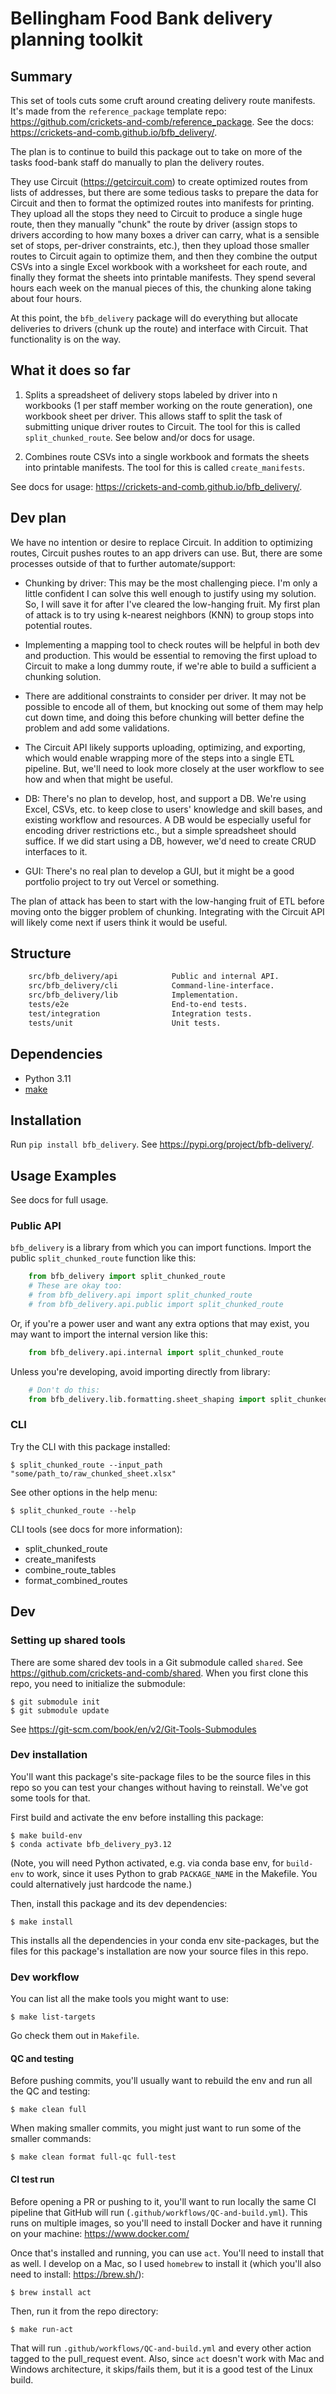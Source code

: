 # Bellingham Food Bank delivery planning toolkit

## Summary

This set of tools cuts some cruft around creating delivery route manifests. It's made from the `reference_package` template repo: https://github.com/crickets-and-comb/reference_package. See the docs: https://crickets-and-comb.github.io/bfb_delivery/.

The plan is to continue to build this package out to take on more of the tasks food-bank staff do manually to plan the delivery routes.

They use Circuit (https://getcircuit.com) to create optimized routes from lists of addresses, but there are some tedious tasks to prepare the data for Circuit and then to format the optimized routes into manifests for printing. They upload all the stops they need to Circuit to produce a single huge route, then they manually "chunk" the route by driver (assign stops to drivers according to how many boxes a driver can carry, what is a sensible set of stops, per-driver constraints, etc.), then they upload those smaller routes to Circuit again to optimize them, and then they combine the output CSVs into a single Excel workbook with a worksheet for each route, and finally they format the sheets into printable manifests. They spend several hours each week on the manual pieces of this, the chunking alone taking about four hours.

At this point, the `bfb_delivery` package will do everything but allocate deliveries to drivers (chunk up the route) and interface with Circuit. That functionality is on the way.

## What it does so far

1. Splits a spreadsheet of delivery stops labeled by driver into n workbooks (1 per staff member working on the route generation), one workbook sheet per driver. This allows staff to split the task of submitting unique driver routes to Circuit. The tool for this is called `split_chunked_route`. See below and/or docs for usage.

2. Combines route CSVs into a single workbook and formats the sheets into printable manifests. The tool for this is called `create_manifests`.

See docs for usage: https://crickets-and-comb.github.io/bfb_delivery/.

## Dev plan

We have no intention or desire to replace Circuit. In addition to optimizing routes, Circuit pushes routes to an app drivers can use. But, there are some processes outside of that to further automate/support:

- Chunking by driver: This may be the most challenging piece. I'm only a little confident I can solve this well enough to justify using my solution. So, I will save it for after I've cleared the low-hanging fruit. My first plan of attack is to try using k-nearest neighbors (KNN) to group stops into potential routes.

- Implementing a mapping tool to check routes will be helpful in both dev and production. This would be essential to removing the first upload to Circuit to make a long dummy route, if we're able to build a sufficient a chunking solution.

- There are additional constraints to consider per driver. It may not be possible to encode all of them, but knocking out some of them may help cut down time, and doing this before chunking will better define the problem and add some validations.

- The Circuit API likely supports uploading, optimizing, and exporting, which would enable wrapping more of the steps into a single ETL pipeline. But, we'll need to look more closely at the user workflow to see how and when that might be useful.

- DB: There's no plan to develop, host, and support a DB. We're using Excel, CSVs, etc. to keep close to users' knowledge and skill bases, and existing workflow and resources. A DB would be especially useful for encoding driver restrictions etc., but a simple spreadsheet should suffice. If we did start using a DB, however, we'd need to create CRUD interfaces to it.

- GUI: There's no real plan to develop a GUI, but it might be a good portfolio project to try out Vercel or something.

The plan of attack has been to start with the low-hanging fruit of ETL before moving onto the bigger problem of chunking. Integrating with the Circuit API will likely come next if users think it would be useful.

## Structure

```bash
    src/bfb_delivery/api            Public and internal API.
    src/bfb_delivery/cli            Command-line-interface.
    src/bfb_delivery/lib            Implementation.
    tests/e2e                       End-to-end tests.
    test/integration                Integration tests.
    tests/unit                      Unit tests.
```

## Dependencies

* Python 3.11
* [make](https://www.gnu.org/software/make/)

## Installation

Run `pip install bfb_delivery`. See https://pypi.org/project/bfb-delivery/.

## Usage Examples

See docs for full usage.

### Public API

`bfb_delivery` is a library from which you can import functions. Import the public `split_chunked_route` function like this:

```python
    from bfb_delivery import split_chunked_route
    # These are okay too:
    # from bfb_delivery.api import split_chunked_route
    # from bfb_delivery.api.public import split_chunked_route
```

Or, if you're a power user and want any extra options that may exist, you may want to import the internal version like this:

```python
    from bfb_delivery.api.internal import split_chunked_route
```

Unless you're developing, avoid importing directly from library:

```python
    # Don't do this:
    from bfb_delivery.lib.formatting.sheet_shaping import split_chunked_route
```

### CLI

Try the CLI with this package installed:

    $ split_chunked_route --input_path "some/path_to/raw_chunked_sheet.xlsx"

See other options in the help menu:

    $ split_chunked_route --help

CLI tools (see docs for more information):

- split_chunked_route
- create_manifests
- combine_route_tables
- format_combined_routes


## Dev

### Setting up shared tools

There are some shared dev tools in a Git submodule called `shared`. See https://github.com/crickets-and-comb/shared. When you first clone this repo, you need to initialize the submodule:

    $ git submodule init
    $ git submodule update

See https://git-scm.com/book/en/v2/Git-Tools-Submodules

### Dev installation

You'll want this package's site-package files to be the source files in this repo so you can test your changes without having to reinstall. We've got some tools for that.

First build and activate the env before installing this package:

    $ make build-env
    $ conda activate bfb_delivery_py3.12

(Note, you will need Python activated, e.g. via conda base env, for `build-env` to work, since it uses Python to grab `PACKAGE_NAME` in the Makefile. You could alternatively just hardcode the name.)

Then, install this package and its dev dependencies:

    $ make install

This installs all the dependencies in your conda env site-packages, but the files for this package's installation are now your source files in this repo.

### Dev workflow

You can list all the make tools you might want to use:

    $ make list-targets

Go check them out in `Makefile`.

#### QC and testing

Before pushing commits, you'll usually want to rebuild the env and run all the QC and testing:

    $ make clean full

When making smaller commits, you might just want to run some of the smaller commands:

    $ make clean format full-qc full-test

#### CI test run

Before opening a PR or pushing to it, you'll want to run locally the same CI pipeline that GitHub will run (`.github/workflows/QC-and-build.yml`). This runs on multiple images, so you'll need to install Docker and have it running on your machine: https://www.docker.com/

Once that's installed and running, you can use `act`. You'll need to install that as well. I develop on a Mac, so I used `homebrew` to install it (which you'll also need to install: https://brew.sh/):

    $ brew install act

Then, run it from the repo directory:

    $ make run-act

That will run `.github/workflows/QC-and-build.yml` and every other action tagged to the pull_request event. Also, since `act` doesn't work with Mac and Windows architecture, it skips/fails them, but it is a good test of the Linux build.